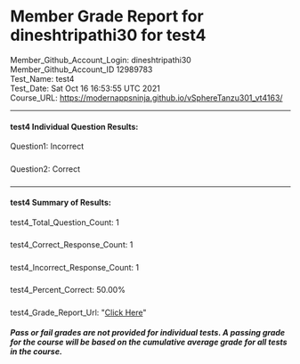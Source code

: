 # Member Grade Report for dineshtripathi30 for test4  
   
Member_Github_Account_Login: dineshtripathi30  
Member_Github_Account_ID 12989783  
Test_Name: test4  
Test_Date: Sat Oct 16 16:53:55 UTC 2021  
Course_URL: https://modernappsninja.github.io/vSphereTanzu301_vt4163/  
   
---  
#### test4 Individual Question Results:  
Question1: Incorrect  
#####  
Question2: Correct  
#####  
---  
#### test4 Summary of Results:  
test4_Total_Question_Count: 1  
#####  
test4_Correct_Response_Count: 1  
#####  
test4_Incorrect_Response_Count: 1  
#####  
test4_Percent_Correct: 50.00%  
#####  
test4_Grade_Report_Url: "[Click Here](https://github.com/modernappsninjas/dineshtripathi30/blob/main/static/userdata/courses/vSphereTanzu301_vt4163/grade_report.pr379.test4.md)"
##### Pass or fail grades are not provided for individual tests. A passing grade for the course will be based on the cumulative average grade for all tests in the course.  
